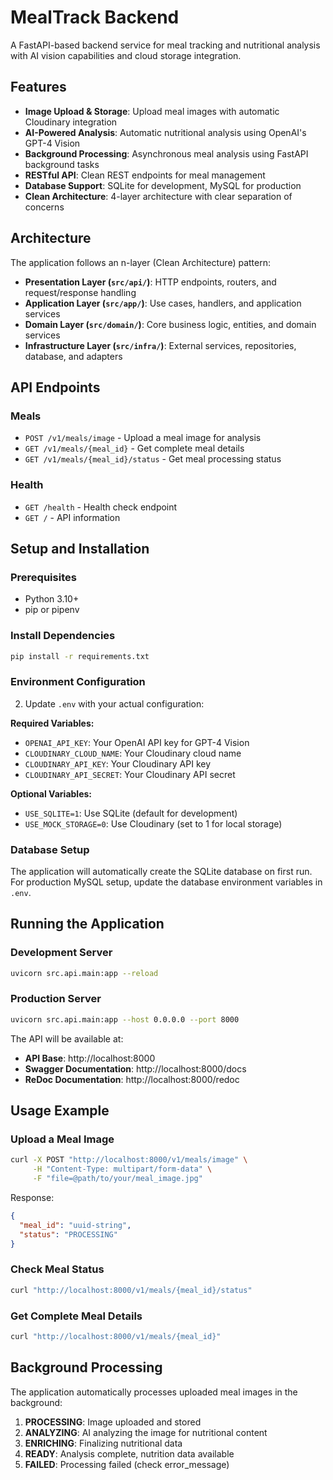 # MealTrack Backend

A FastAPI-based backend service for meal tracking and nutritional analysis with AI vision capabilities and cloud storage integration.

## Features

- **Image Upload & Storage**: Upload meal images with automatic Cloudinary integration
- **AI-Powered Analysis**: Automatic nutritional analysis using OpenAI's GPT-4 Vision
- **Background Processing**: Asynchronous meal analysis using FastAPI background tasks
- **RESTful API**: Clean REST endpoints for meal management
- **Database Support**: SQLite for development, MySQL for production
- **Clean Architecture**: 4-layer architecture with clear separation of concerns

## Architecture

The application follows an n-layer (Clean Architecture) pattern:

- **Presentation Layer (`src/api/`)**: HTTP endpoints, routers, and request/response handling
- **Application Layer (`src/app/`)**: Use cases, handlers, and application services
- **Domain Layer (`src/domain/`)**: Core business logic, entities, and domain services
- **Infrastructure Layer (`src/infra/`)**: External services, repositories, database, and adapters

## API Endpoints

### Meals
- `POST /v1/meals/image` - Upload a meal image for analysis
- `GET /v1/meals/{meal_id}` - Get complete meal details
- `GET /v1/meals/{meal_id}/status` - Get meal processing status

### Health
- `GET /health` - Health check endpoint
- `GET /` - API information

## Setup and Installation

### Prerequisites
- Python 3.10+
- pip or pipenv

### Install Dependencies
```bash
pip install -r requirements.txt
```

### Environment Configuration

2. Update `.env` with your actual configuration:

**Required Variables:**
- `OPENAI_API_KEY`: Your OpenAI API key for GPT-4 Vision
- `CLOUDINARY_CLOUD_NAME`: Your Cloudinary cloud name
- `CLOUDINARY_API_KEY`: Your Cloudinary API key  
- `CLOUDINARY_API_SECRET`: Your Cloudinary API secret

**Optional Variables:**
- `USE_SQLITE=1`: Use SQLite (default for development)
- `USE_MOCK_STORAGE=0`: Use Cloudinary (set to 1 for local storage)

### Database Setup

The application will automatically create the SQLite database on first run. For production MySQL setup, update the database environment variables in `.env`.

## Running the Application

### Development Server
```bash
uvicorn src.api.main:app --reload
```

### Production Server
```bash
uvicorn src.api.main:app --host 0.0.0.0 --port 8000
```

The API will be available at:
- **API Base**: http://localhost:8000
- **Swagger Documentation**: http://localhost:8000/docs
- **ReDoc Documentation**: http://localhost:8000/redoc

## Usage Example

### Upload a Meal Image
```bash
curl -X POST "http://localhost:8000/v1/meals/image" \
     -H "Content-Type: multipart/form-data" \
     -F "file=@path/to/your/meal_image.jpg"
```

Response:
```json
{
  "meal_id": "uuid-string",
  "status": "PROCESSING"
}
```

### Check Meal Status
```bash
curl "http://localhost:8000/v1/meals/{meal_id}/status"
```

### Get Complete Meal Details
```bash
curl "http://localhost:8000/v1/meals/{meal_id}"
```

## Background Processing

The application automatically processes uploaded meal images in the background:

1. **PROCESSING**: Image uploaded and stored
2. **ANALYZING**: AI analyzing the image for nutritional content
3. **ENRICHING**: Finalizing nutritional data
4. **READY**: Analysis complete, nutrition data available
5. **FAILED**: Processing failed (check error_message)
